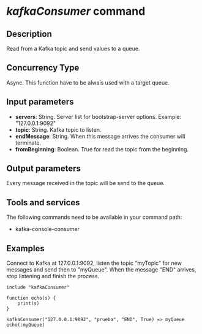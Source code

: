 # *kafkaConsumer* command

## Description

Read from a Kafka topic and send values to a queue.

## Concurrency Type

Async. This function have to be alwais used with a target queue.

## Input parameters

- **servers**: String. Server list for bootstrap-server options. Example: "127.0.0.1:9092"
- **topic**: String. Kafka topic to listen.
- **endMessage**: String. When this message arrives the consumer will terminate.
- **fromBeginning**: Boolean. True for read the topic from the beginning.

## Output parameters

Every message received in the topic will be send to the queue.

## Tools and services

The following commands need to be available in your command path:

- kafka-console-consumer

## Examples

Connect to Kafka at 127.0.0.1:9092, listen the topic "myTopic" for new messages and send then to "myQueue".
When the message "END" arrives, stop listening and finish the process.

``` text
include "kafkaConsumer"

function echo(s) {
    print(s)
}

kafkaConsumer("127.0.0.1:9092", "prueba", "END", True) => myQueue
echo(:myQueue)
```
